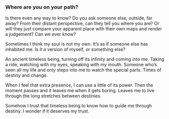 ### Where are you on your path?

Is there even any way to know? Do you ask someone else, outside, far away? From their distant perspective, can they tell you where you are? Or will they just compare your apparent place with their own maps and render a judgement? Can we ever know? 

Sometimes I think my soul is not my own. It’s as if someone else has inhabited me. Is it a version of myself, or something else?

An ancient timeless being, turning off its infinity and coming into me. Taking a ride, watching with my eyes, speaking with my mouth. Someone who’s seen all my life and only steps into me to watch the special parts. Times of destiny and change.

When I feel that extra presence, I can use a little of its power. Then the moment passes and it leaves me when it gets boring. Leaves me to live through the long stretches between destinies.

Somehow I trust that timeless being to know how to guide me through destiny. I wonder if it deserves my trust. 